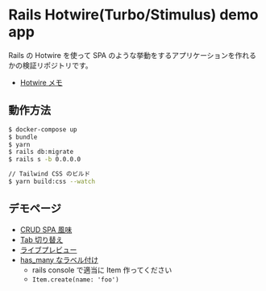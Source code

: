 # Rails Hotwire(Turbo/Stimulus) demo app

Rails の Hotwire を使って SPA のような挙動をするアプリケーションを作れるかの検証リポジトリです。

- [Hotwire メモ](memo.md)

## 動作方法

```bash
$ docker-compose up
$ bundle
$ yarn
$ rails db:migrate
$ rails s -b 0.0.0.0

// Tailwind CSS のビルド
$ yarn build:css --watch
```

## デモページ

- [CRUD SPA 風味](http://localhost:3000/articles)
- [Tab 切り替え](http://localhost:3000/tabs)
- [ライブプレビュー](http://localhost:3000/pages/new)
- [has_many なラベル付け](http://localhost:3000/items/1)
  - rails console で適当に Item 作ってください
  - `Item.create(name: 'foo')`
